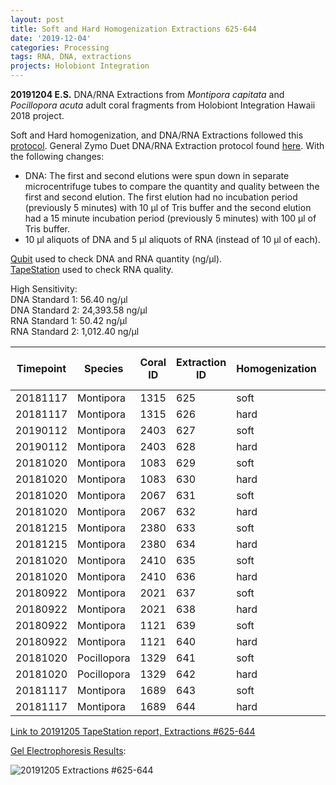 ```yaml
---
layout: post
title: Soft and Hard Homogenization Extractions 625-644
date: '2019-12-04'
categories: Processing
tags: RNA, DNA, extractions
projects: Holobiont Integration
---
```


**20191204 E.S.**
DNA/RNA Extractions from *Montipora capitata* and *Pocillopora acuta* adult coral fragments from Holobiont Integration Hawaii 2018 project.  

Soft and Hard homogenization, and DNA/RNA Extractions followed this [protocol](https://github.com/emmastrand/EmmaStrand_Notebook/blob/master/_posts/2019-06-05-Soft-and-Hard-Homogenization-Protocol.md). General Zymo Duet DNA/RNA Extraction protocol found [here](https://github.com/emmastrand/EmmaStrand_Notebook/blob/master/_posts/2019-05-31-Zymo-Duet-RNA-DNA-Extraction-Protocol.md). With the following changes:  
- DNA: The first and second elutions were spun down in separate microcentrifuge tubes to compare the quantity and quality between the first and second elution. The first elution had no incubation period (previously 5 minutes) with 10 μl of Tris buffer and the second elution had a 15 minute incubation period (previously 5 minutes) with 100 μl of Tris buffer.  
- 10 μl aliquots of DNA and 5 μl aliquots of RNA (instead of 10 μl of each).  


[Qubit](https://github.com/emmastrand/EmmaStrand_Notebook/blob/master/_posts/2019-05-31-Qubit-Protocol.md) used to check DNA and RNA quantity (ng/μl).  
[TapeStation](https://github.com/emmastrand/EmmaStrand_Notebook/blob/master/_posts/2019-05-31-TapeStation-Protocol.md) used to check RNA quality.

High Sensitivity:  
DNA Standard 1:  56.40 ng/μl  
DNA Standard 2:  24,393.58 ng/μl  
RNA Standard 1:  50.42 ng/μl  
RNA Standard 2:  1,012.40 ng/μl

| Timepoint | Species     | Coral ID | Extraction ID | Homogenization | DNA Reading 1 | DNA Reading 2 | Average DNA ng/μl | RNA Reading 1 | RNA Reading 2 | Average RNA ng/μl | RIN |
|-----------|-------------|----------|---------------|----------------|---------------|---------------|-------------------|---------------|---------------|-------------------|-----|
| 20181117  | Montipora   | 1315     | 625           | soft           | 43.8          | 43.6          | 43.7              | 23.8          | 23.6          | 23.7              | 8.5 |
| 20181117  | Montipora   | 1315     | 626           | hard           | 23.8          | 23.8          | 23.8              | 14.9          | 14.8          | 14.85             | NA  |
| 20190112  | Montipora   | 2403     | 627           | soft           | 24.8          | 24.8          | 24.8              | 7.64          | 7.7           | 7.67              | **  |
| 20190112  | Montipora   | 2403     | 628           | hard           | 15.9          | 15.9          | 15.9              | 6.62          | 6.72          | 6.67              | NA  |
| 20181020  | Montipora   | 1083     | 629           | soft           | 21.8          | 21.8          | 21.8              | 15.3          | 15.4          | 15.35             | 8.6 |
| 20181020  | Montipora   | 1083     | 630           | hard           | 25.4          | 25.4          | 25.4              | 9.08          | 9.12          | 9.1               | NA  |
| 20181020  | Montipora   | 2067     | 631           | soft           | 16.1          | 16.1          | 16.1              | 8.4           | 8.46          | 8.43              | 8.4 |
| 20181020  | Montipora   | 2067     | 632           | hard           | 18.6          | 18.4          | 18.5              | 6.56          | 6.52          | 6.54              | NA  |
| 20181215  | Montipora   | 2380     | 633           | soft           | 23.2          | 23            | 23.1              | 18.9          | 18.8          | 18.85             | 8.8 |
| 20181215  | Montipora   | 2380     | 634           | hard           | 22.4          | 22.4          | 22.4              | 14.6          | 14.6          | 14.6              | NA  |
| 20181020  | Montipora   | 2410     | 635           | soft           | 35.8          | 35.6          | 35.7              | 12.1          | 12.1          | 12.1              | 8.5 |
| 20181020  | Montipora   | 2410     | 636           | hard           | 18.2          | 18.2          | 18.2              | 8.68          | 8.6           | 8.64              | NA  |
| 20180922  | Montipora   | 2021     | 637           | soft           | 51.2          | 51.2          | 51.2              | 17.7          | 17.6          | 17.65             | 8.5 |
| 20180922  | Montipora   | 2021     | 638           | hard           | 11.1          | 11            | 11.05             | 16.4          | 16.3          | 16.35             | NA  |
| 20180922  | Montipora   | 1121     | 639           | soft           | 30.2          | 30            | 30.1              | 16.9          | 16.9          | 16.9              | 8.7 |
| 20180922  | Montipora   | 1121     | 640           | hard           | 20.4          | 20.4          | 20.4              | 10.8          | 10.8          | 10.8              | NA  |
| 20181020  | Pocillopora | 1329     | 641           | soft           | 41.8          | 41.6          | 41.7              | 48            | 48            | 48                | 8.7 |
| 20181020  | Pocillopora | 1329     | 642           | hard           | 48.2          | 48            | 48.1              | 36.4          | 36.6          | 36.5              | NA  |
| 20181117  | Montipora   | 1689     | 643           | soft           | 10.6          | 10.6          | 10.6              | 6.7           | 6.7           | 6.7               | 7.9 |s
| 20181117  | Montipora   | 1689     | 644           | hard           | 9.04          | 9             | 9.02              | 5.4           | 5.36          | 5.38              | NA  |

[Link to 20191205 TapeStation report, Extractions #625-644](https://github.com/emmastrand/EmmaStrand_Notebook/blob/master/TapeStation/2019-12-05%20-%2017.27.49.pdf)

[Gel Electrophoresis Results](https://github.com/emmastrand/EmmaStrand_Notebook/blob/master/_posts/2019-07-16-Gel-Electrophoresis-Protocol.md):

![20191205 Extractions #625-644](X)
